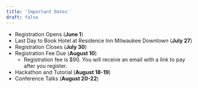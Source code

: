 ```yaml
---
title: 'Important Dates'
draft: false
---
```


- Registration Opens (__June 1__)
- Last Day to Book Hotel at Residence Inn Milwaukee Downtown (__July 27__)
- Registration Closes (__July 30__)
- Registration Fee Due (__August 10__)
    - Registration fee is $90.  You will receive an email with a link to pay after you register.
- Hackathon and Tutorial (__August 18-19__)
- Conference Talks (__August 20-22__)
